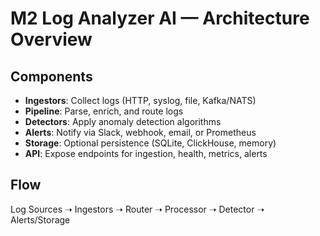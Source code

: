 # M2 Log Analyzer AI — Architecture Overview

## Components
- **Ingestors**: Collect logs (HTTP, syslog, file, Kafka/NATS)
- **Pipeline**: Parse, enrich, and route logs
- **Detectors**: Apply anomaly detection algorithms
- **Alerts**: Notify via Slack, webhook, email, or Prometheus
- **Storage**: Optional persistence (SQLite, ClickHouse, memory)
- **API**: Expose endpoints for ingestion, health, metrics, alerts

## Flow
Log Sources ➝ Ingestors ➝ Router ➝ Processor ➝ Detector ➝ Alerts/Storage
